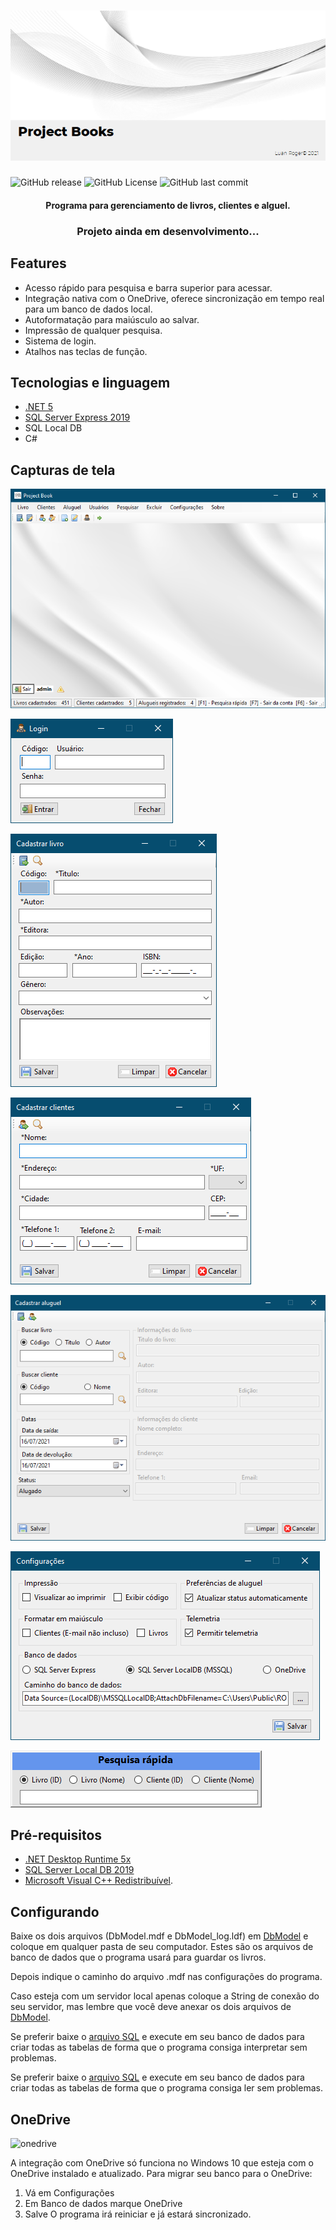 <h1 align="center">
  <img alt="SplashScreen" src="https://github.com/LuanRoger/ProjectBook/blob/master/ProjectBook/assets/screenshots/PrintSplashScreen.png"/>
</h1>

<p>
<img alt="GitHub release" src="https://img.shields.io/github/v/release/LuanRoger/ProjectBook?include_prereleases">
<img alt="GitHub License" src="https://img.shields.io/github/license/LuanRoger/ProjectBook">
<img alt="GitHub last commit" src="https://img.shields.io/github/last-commit/LuanRoger/ProjectBook">
</p>

<h4 align="center"> Programa para gerenciamento de livros, clientes e alguel.</h4>
<h3 align="center">Projeto ainda em desenvolvimento...</h3>

## Features
* Acesso rápido para pesquisa e barra superior para acessar.
* Integração nativa com o OneDrive, oferece sincronização em tempo real para um banco de dados local.
* Autoformatação para maiúsculo ao salvar.
* Impressão de qualquer pesquisa.
* Sistema de login.
* Atalhos nas teclas de função.

## Tecnologias e linguagem
- [.NET 5](https://dotnet.microsoft.com)
- [SQL Server Express 2019](https://www.microsoft.com/pt-br/sql-server)
- SQL Local DB
- C#
## Capturas de tela
![](https://github.com/LuanRoger/ProjectBook/blob/master/ProjectBook/assets/screenshots/PrintInicio.png)

![](https://github.com/LuanRoger/ProjectBook/blob/master/ProjectBook/assets/screenshots/PrintLogin.png?raw=true)

![](https://github.com/LuanRoger/ProjectBook/blob/master/ProjectBook/assets/screenshots/PrintNovoLivro.png)

![](https://github.com/LuanRoger/ProjectBook/blob/master/ProjectBook/assets/screenshots/PrintNovoCliente.png)

![](https://github.com/LuanRoger/ProjectBook/blob/master/ProjectBook/assets/screenshots/PrintNovoAluguel.png)

![](https://github.com/LuanRoger/ProjectBook/blob/master/ProjectBook/assets/screenshots/PrintConfiguracoes.png)

![](https://github.com/LuanRoger/ProjectBook/blob/master/ProjectBook/assets/screenshots/PrintPesquisaRapida.png)

## Pré-requisitos
- [.NET Desktop Runtime 5x](https://dotnet.microsoft.com/download/dotnet/5.0)
- [SQL Server Local DB 2019](https://download.microsoft.com/download/7/c/1/7c14e92e-bdcb-4f89-b7cf-93543e7112d1/SqlLocalDB.msi)
- [Microsoft Visual C++ Redistribuível](https://support.microsoft.com/pt-br/topic/os-downloads-do-visual-c-mais-recentes-com-suporte-2647da03-1eea-4433-9aff-95f26a218cc0).

## Configurando
Baixe os dois arquivos (DbModel.mdf e DbModel_log.ldf) em [DbModel](./DbModel) e coloque em qualquer pasta de seu computador.
Estes são os arquivos de banco de dados que o programa usará para guardar os livros.

Depois indique o caminho do arquivo .mdf nas configurações do programa.

Caso esteja com um servidor local apenas coloque a String de conexão do seu servidor, 
mas lembre que você deve anexar os dois arquivos de [DbModel](./DbModel).

Se preferir baixe o [arquivo SQL](./DbModel/ModeloSQL.sql) e execute em seu banco de dados para criar todas as tabelas de forma que o programa consiga interpretar sem problemas.

Se preferir baixe o [arquivo SQL](./DbModel/ModeloSQL.sql) e execute em seu banco de dados para criar todas as tabelas de forma que o programa consiga ler sem problemas.

## OneDrive
<p>
<img alt="onedrive" src="https://img.shields.io/badge/sync-onedrive-blue">
</p>
A integração com OneDrive só funciona no Windows 10 que esteja com o OneDrive instalado e atualizado.
Para migrar seu banco para o OneDrive:

1. Vá em Configurações
2. Em Banco de dados marque OneDrive
3. Salve
O programa irá reiniciar e já estará sincronizado.